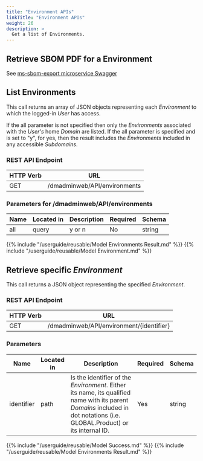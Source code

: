 ```yaml
---
title: "Environment APIs"
linkTitle: "Environment APIs"
weight: 26
description: >
  Get a list of Environments.
---
```


## Retrieve SBOM PDF for a Environment

See [ms-sbom-export microservice Swagger](https://github.com/ortelius/ms-sbom-export?tab=readme-ov-file#readme)


## List Environments

This call returns an array of JSON objects representing each _Environment_ to
which the logged-in _User_ has access.

If the all parameter is not specified then only the _Environments_ associated with the _User's_ home _Domain_ are listed. If the all parameter is specified and is set to "y", for yes, then the result includes the _Environments_ included in any accessible _Subdomains_.

### REST API Endpoint 

| HTTP Verb | URL                          |
|-----------|------------------------------|
| GET       | /dmadminweb/API/environments |

### Parameters for /dmadminweb/API/environments

| Name | Located in | Description | Required | Schema |
|------|------------|-------------|----------|--------|
| all  | query      | y or n      | No       | string |

{{% include "/userguide/reusable/Model Environments Result.md" %}}
{{% include "/userguide/reusable/Model Environment.md" %}}

## Retrieve specific _Environment_

This call returns a JSON object representing the specified _Environment_.

### REST API Endpoint 

| HTTP Verb | URL                                      |
|-----------|------------------------------------------|
| GET       | /dmadminweb/API/environment/{identifier} |

### Parameters 

| Name       | Located in | Description                                                                                                                                                               | Required | Schema |
|------------|------------|---------------------------------------------------------------------------------------------------------------------------------------------------------------------------|----------|--------|
| identifier | path       | Is the identifier of the _Environment_. Either its name, its qualified name with its parent _Domains_ included in dot notations (i.e. GLOBAL.Product) or its internal ID. | Yes      | string |

{{% include "/userguide/reusable/Model Success.md" %}}
{{% include "/userguide/reusable/Model Environments Result.md" %}}
